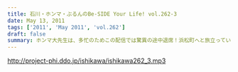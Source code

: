 ```yaml
---
title: 石川・ホンマ・ぶるんのBe-SIDE Your Life! vol.262-3
date: May 13, 2011
tags: ['2011', 'May 2011', 'vol.262']
draft: false
summary: ホンマ大先生は、多忙のためこの配信では驚異の途中退席！浜松町へと旅立っていきました。その後の、ぶるんサンの怒りのアフガンの様子はいわずもがな～～NAMAE
---
```


http://project-phi.ddo.jp/ishikawa/ishikawa262_3.mp3
